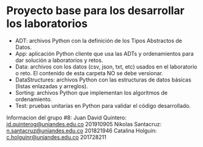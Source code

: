 # Proyecto base para los desarrollar los laboratorios

*	ADT: archivos Python con la definición de los Tipos Abstractos de Datos.
*	App: aplicación Python cliente que usa las ADTs y ordenamientos para dar solución a laboratorios y retos.
*	Data: archivos con los datos (csv, json, txt, etc) usados en el laboratorio o reto. El contenido de esta carpeta NO se debe versionar.
*	DataStructures: archivos Python con las estructuras de datos básicas (listas enlazadas y arreglos).
*	Sorting: archivos Python que implementan los algoritmos de ordenamiento.
*	Test: pruebas unitarias en Python para validar el código desarrollado.

Informacion del grupo #8:
    Juan David Quintero:
        jd.quinterog@uniandes.edu.co
        201910905
    Nikolas Santacruz:
        n.santacruz@uniandes.edu.co
        201821946
    Catalina Holguin:
        c.holguinr@uniandes.edu.co
        201728211
        